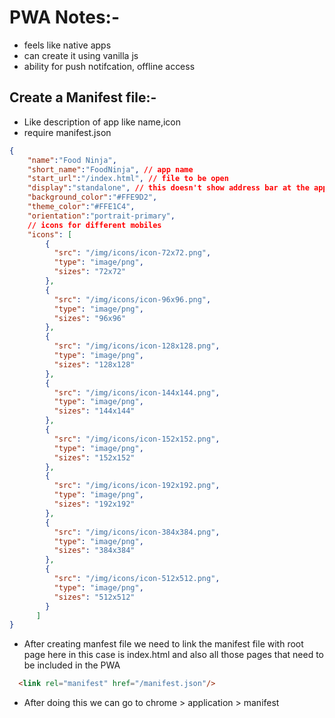

# PWA Notes:-

- feels like native apps 
- can create it using vanilla js
- ability for push notifcation, offline access


## Create a Manifest file:-
- Like description of app like name,icon 
- require manifest.json 

```json
{
    "name":"Food Ninja",
    "short_name":"FoodNinja", // app name
    "start_url":"/index.html", // file to be open
    "display":"standalone", // this doesn't show address bar at the app and works like a native app
    "background_color":"#FFE9D2",
    "theme_color":"#FFE1C4",
    "orientation":"portrait-primary",
    // icons for different mobiles
    "icons": [
        {
          "src": "/img/icons/icon-72x72.png",
          "type": "image/png",
          "sizes": "72x72"
        },
        {
          "src": "/img/icons/icon-96x96.png",
          "type": "image/png",
          "sizes": "96x96"
        },
        {
          "src": "/img/icons/icon-128x128.png",
          "type": "image/png",
          "sizes": "128x128"
        },
        {
          "src": "/img/icons/icon-144x144.png",
          "type": "image/png",
          "sizes": "144x144"
        },
        {
          "src": "/img/icons/icon-152x152.png",
          "type": "image/png",
          "sizes": "152x152"
        },
        {
          "src": "/img/icons/icon-192x192.png",
          "type": "image/png",
          "sizes": "192x192"
        },
        {
          "src": "/img/icons/icon-384x384.png",
          "type": "image/png",
          "sizes": "384x384"
        },
        {
          "src": "/img/icons/icon-512x512.png",
          "type": "image/png",
          "sizes": "512x512"
        }
      ]
}
```

- After creating manfest file we need to link the manifest file with root page here in this case is index.html and also all those pages that need to be included in the PWA
```html
  <link rel="manifest" href="/manifest.json"/>

```
- After doing this we can go to chrome > application > manifest































